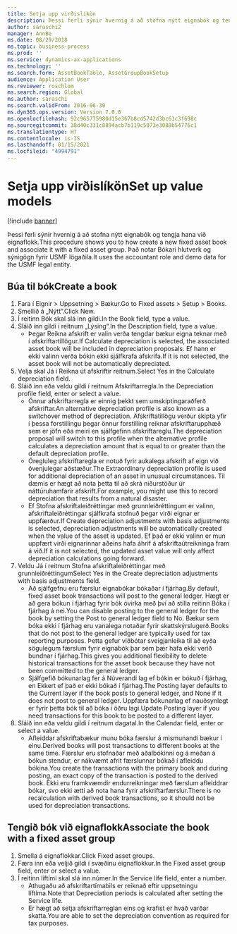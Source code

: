 ```yaml
---
title: Setja upp virðislíkön
description: Þessi ferli sýnir hvernig á að stofna nýtt eignabók og tengja hana við eignaflokk.
author: saraschi2
manager: AnnBe
ms.date: 08/29/2018
ms.topic: business-process
ms.prod: ''
ms.service: dynamics-ax-applications
ms.technology: ''
ms.search.form: AssetBookTable, AssetGroupBookSetup
audience: Application User
ms.reviewer: roschlom
ms.search.region: Global
ms.author: saraschi
ms.search.validFrom: 2016-06-30
ms.dyn365.ops.version: Version 7.0.0
ms.openlocfilehash: 92c965775980d15e367b8cd5742d3bc61c3f698c
ms.sourcegitcommit: 38d40c331c8894acb7b119c5073e3088b54776c1
ms.translationtype: HT
ms.contentlocale: is-IS
ms.lasthandoff: 01/15/2021
ms.locfileid: "4994791"
---
```

# <a name="set-up-value-models"></a><span data-ttu-id="9cc59-103">Setja upp virðislíkön</span><span class="sxs-lookup"><span data-stu-id="9cc59-103">Set up value models</span></span>

[!include [banner](../../includes/banner.md)]

<span data-ttu-id="9cc59-104">Þessi ferli sýnir hvernig á að stofna nýtt eignabók og tengja hana við eignaflokk.</span><span class="sxs-lookup"><span data-stu-id="9cc59-104">This procedure shows you to how create a new fixed asset book and associate it with a fixed asset group.</span></span> <span data-ttu-id="9cc59-105">Það notar Bókari hlutverk og sýnigögn fyrir USMF lögaðila.</span><span class="sxs-lookup"><span data-stu-id="9cc59-105">It uses the accountant role and demo data for the USMF legal entity.</span></span>


## <a name="create-a-book"></a><span data-ttu-id="9cc59-106">Búa til bók</span><span class="sxs-lookup"><span data-stu-id="9cc59-106">Create a book</span></span>
1. <span data-ttu-id="9cc59-107">Fara í Eignir > Uppsetning > Bækur.</span><span class="sxs-lookup"><span data-stu-id="9cc59-107">Go to Fixed assets > Setup > Books.</span></span>
2. <span data-ttu-id="9cc59-108">Smellið á „Nýtt“.</span><span class="sxs-lookup"><span data-stu-id="9cc59-108">Click New.</span></span>
3. <span data-ttu-id="9cc59-109">Í reitinn Bók skal slá inn gildi.</span><span class="sxs-lookup"><span data-stu-id="9cc59-109">In the Book field, type a value.</span></span>
4. <span data-ttu-id="9cc59-110">Sláið inn gildi í reitnum „Lýsing“.</span><span class="sxs-lookup"><span data-stu-id="9cc59-110">In the Description field, type a value.</span></span>
    * <span data-ttu-id="9cc59-111">Þegar Reikna afskrift er valin verða tengdar bækur eigna teknar með í afskriftartillögur.</span><span class="sxs-lookup"><span data-stu-id="9cc59-111">If Calculate depreciation is selected, the associated asset book will be included in depreciation proposals.</span></span> <span data-ttu-id="9cc59-112">Ef hann er ekki valinn verða bókin ekki sjálfkrafa afskrifa.</span><span class="sxs-lookup"><span data-stu-id="9cc59-112">If it is not selected, the asset book will not be automatically depreciated.</span></span>  
5. <span data-ttu-id="9cc59-113">Velja skal Já í Reikna út afskriftir reitnum.</span><span class="sxs-lookup"><span data-stu-id="9cc59-113">Select Yes in the Calculate depreciation field.</span></span>
6. <span data-ttu-id="9cc59-114">Sláið inn eða veldu gildi í reitnum Afskriftarregla.</span><span class="sxs-lookup"><span data-stu-id="9cc59-114">In the Depreciation profile field, enter or select a value.</span></span>
    * <span data-ttu-id="9cc59-115">Önnur afskriftarregla er einnig þekkt sem umskiptingaraðferð afskriftar.</span><span class="sxs-lookup"><span data-stu-id="9cc59-115">An alternative depreciation profile is also known as a switchover method of depreciation.</span></span> <span data-ttu-id="9cc59-116">Afskriftatillögu verður skipta yfir í þessa forstillingu þegar önnur forstilling reiknar afskriftarupphæð sem er jöfn eða meiri en sjálfgefinn afskriftareglu.</span><span class="sxs-lookup"><span data-stu-id="9cc59-116">The depreciation proposal will switch to this profile when the alternative profile calculates a depreciation amount that is equal to or greater than the default depreciation profile.</span></span>  
    * <span data-ttu-id="9cc59-117">Óregluleg afskriftaregla er notuð fyrir aukalega afskrift af eign við óvenjulegar aðstæður.</span><span class="sxs-lookup"><span data-stu-id="9cc59-117">The Extraordinary depreciation profile is used for additional depreciation of an asset in unusual circumstances.</span></span> <span data-ttu-id="9cc59-118">Til dæmis er hægt að nota þetta til að skrá niðurstöður úr náttúruhamfarir afskrift.</span><span class="sxs-lookup"><span data-stu-id="9cc59-118">For example, you might use this to record depreciation that results from a natural disaster.</span></span>  
    * <span data-ttu-id="9cc59-119">Ef Stofna afskriftaleiðréttingar með grunnleiðréttingum er valinn, afskriftaleiðréttingar sjálfkrafa stofnuð þegar virði eignar er uppfærður.</span><span class="sxs-lookup"><span data-stu-id="9cc59-119">If Create depreciation adjustments with basis adjustments is selected, depreciation adjustments will be automatically created when the value of the asset is updated.</span></span> <span data-ttu-id="9cc59-120">Ef það er ekki valinn er mun uppfært virði eignarinnar aðeins hafa áhrif á afskriftaútreikninga fram á við.</span><span class="sxs-lookup"><span data-stu-id="9cc59-120">If it is not selected, the updated asset value will only affect depreciation calculations going forward.</span></span>  
7. <span data-ttu-id="9cc59-121">Veldu Já í reitnum Stofna afskriftaleiðréttingar með grunnleiðréttingum</span><span class="sxs-lookup"><span data-stu-id="9cc59-121">Select Yes in the Create depreciation adjustments with basis adjustments field.</span></span>
    * <span data-ttu-id="9cc59-122">Að sjálfgefnu eru færslur eignabókar bókaðar í fjárhag.</span><span class="sxs-lookup"><span data-stu-id="9cc59-122">By default, fixed asset book transactions will post to the general ledger.</span></span> <span data-ttu-id="9cc59-123">Hægt er að gera bókun í fjárhag fyrir bók óvirka með því að stilla reitinn Bóka í fjárhag á nei.</span><span class="sxs-lookup"><span data-stu-id="9cc59-123">You can disable posting to the general ledger for the book by setting the Post to general ledger field to No.</span></span> <span data-ttu-id="9cc59-124">Bækur sem bóka ekki í fjárhag eru vanalega notaðar fyrir skattskýrslugerð.</span><span class="sxs-lookup"><span data-stu-id="9cc59-124">Books that do not post to the general ledger are typically used for tax reporting purposes.</span></span> <span data-ttu-id="9cc59-125">Þetta gefur viðbótar sveigjanleika til að eyða sögulegum færslum fyrir eignabók þar sem þær hafa ekki verið bundnar í fjárhag.</span><span class="sxs-lookup"><span data-stu-id="9cc59-125">This gives you additional flexibility to delete historical transactions for the asset book because they have not been committed to the general ledger.</span></span>  
    * <span data-ttu-id="9cc59-126">Sjálfgefið bókunarlag fer á Núverandi lag ef bókin er bókuð í fjárhag, en Ekkert ef það er ekki bókað í fjárhag.</span><span class="sxs-lookup"><span data-stu-id="9cc59-126">The Posting layer defaults to the Current layer if the book posts to general ledger, and None if it does not post to general ledger.</span></span> <span data-ttu-id="9cc59-127">Uppfæra bókunarlag ef nauðsynlegt er fyrir þetta bók til að bóka í öðru lagi.</span><span class="sxs-lookup"><span data-stu-id="9cc59-127">Update Posting layer if you need transactions for this book to be posted to a different layer.</span></span>  
8. <span data-ttu-id="9cc59-128">Sláið inn eða veldu gildi í reitnum dagatal.</span><span class="sxs-lookup"><span data-stu-id="9cc59-128">In the Calendar field, enter or select a value.</span></span>
    * <span data-ttu-id="9cc59-129">Afleiddar afskriftabækur munu bóka færslur á mismunandi bækur í einu.</span><span class="sxs-lookup"><span data-stu-id="9cc59-129">Derived books will post transactions to different books at the same time.</span></span> <span data-ttu-id="9cc59-130">Færslur eru stofnaðar með aðalbókinni og á meðan á bókun stendur, er nákvæmt afrit færslunnar bókað í afleiddu bókina.</span><span class="sxs-lookup"><span data-stu-id="9cc59-130">You create the transactions with the primary book and during posting, an exact copy of the transaction is posted to the derived book.</span></span> <span data-ttu-id="9cc59-131">Ekki eru framkvæmdir endurreikningar með færslum afleiddrar bókar, svo ekki ætti að nota hana fyrir afskriftarfærslur.</span><span class="sxs-lookup"><span data-stu-id="9cc59-131">There is no recalculation with derived book transactions, so it should not be used for depreciation transactions.</span></span>  

## <a name="associate-the-book-with-a-fixed-asset-group"></a><span data-ttu-id="9cc59-132">Tengið bók við eignaflokk</span><span class="sxs-lookup"><span data-stu-id="9cc59-132">Associate the book with a fixed asset group</span></span>
1. <span data-ttu-id="9cc59-133">Smella á eignaflokkar.</span><span class="sxs-lookup"><span data-stu-id="9cc59-133">Click Fixed asset groups.</span></span>
2. <span data-ttu-id="9cc59-134">Færa inn eða veljið gildi í svæðinu eignaflokkur.</span><span class="sxs-lookup"><span data-stu-id="9cc59-134">In the Fixed asset group field, enter or select a value.</span></span>
3. <span data-ttu-id="9cc59-135">Í reitinn líftími skal slá inn númer.</span><span class="sxs-lookup"><span data-stu-id="9cc59-135">In the Service life field, enter a number.</span></span>
    * <span data-ttu-id="9cc59-136">Athugaðu að afskriftartímabils er reiknað eftir uppsetningu líftíma.</span><span class="sxs-lookup"><span data-stu-id="9cc59-136">Note that Depreciation periods is calculated after setting the Service life.</span></span>  
    * <span data-ttu-id="9cc59-137">Er hægt að setja afskriftarreglan eins og krafist er hvað varðar skatta.</span><span class="sxs-lookup"><span data-stu-id="9cc59-137">You are able to set the depreciation convention as required for tax purposes.</span></span>  

